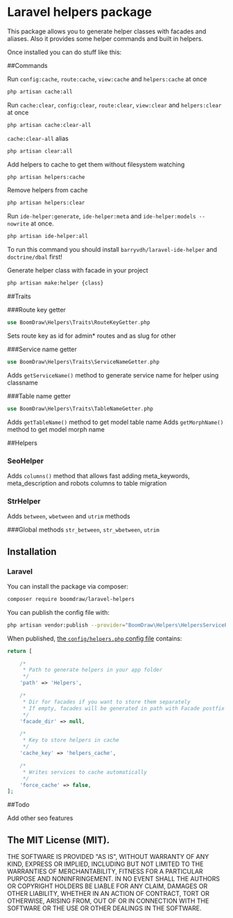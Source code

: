 # Laravel helpers package

This package allows you to generate helper classes with facades and aliases. Also it provides some helper commands and built in helpers.

Once installed you can do stuff like this:

##Commands

Run `config:cache`, `route:cache`, `view:cache` and `helpers:cache` at once
```bash
php artisan cache:all
```

Run `cache:clear`, `config:clear`, `route:clear`, `view:clear` and `helpers:clear` at once
```bash
php artisan cache:clear-all
```

`cache:clear-all` alias
```bash
php artisan clear:all
```

Add helpers to cache to get them without filesystem watching
```bash
php artisan helpers:cache
```

Remove helpers from cache
```bash
php artisan helpers:clear
```

Run `ide-helper:generate`, `ide-helper:meta` and `ide-helper:models --nowrite` at once.

```bash
php artisan ide-helper:all
```
To run this command you should install `barryvdh/laravel-ide-helper` and `doctrine/dbal` first!

Generate helper class with facade in your project
```bash
php artisan make:helper {class}
```

##Traits

###Route key getter
``` php
use BoomDraw\Helpers\Traits\RouteKeyGetter.php
```
Sets route key as id for admin* routes and as slug for other

###Service name getter
``` php
use BoomDraw\Helpers\Traits\ServiceNameGetter.php
```
Adds `getServiceName()` method to generate service name for helper using classname

###Table name getter
``` php
use BoomDraw\Helpers\Traits\TableNameGetter.php
```
Adds `getTableName()` method to get model table name
Adds `getMorphName()` method to get model morph name

##Helpers

### SeoHelper
Adds `columns()` method that allows fast adding meta_keywords, meta_description and robots columns to table migration

### StrHelper
Adds `between`, `wbetween` and `utrim` methods

###Global methods
`str_between`, `str_wbetween`, `utrim`

## Installation

### Laravel

You can install the package via composer:

``` bash
composer require boomdraw/laravel-helpers
```

You can publish the config file with:

```bash
php artisan vendor:publish --provider="BoomDraw\Helpers\HelpersServiceProvider" --tag="config"
```

When published, [the `config/helpers.php` config file](https://github.com/boomdraw/laravel-helpers/blob/master/config/helpers.php) contains:

```php
return [

    /*
     * Path to generate helpers in your app folder
     */
    'path' => 'Helpers',

    /*
     * Dir for facades if you want to store them separately
     * If empty, facades will be generated in path with Facade postfix
     */
    'facade_dir' => null,

    /*
     * Key to store helpers in cache
     */
    'cache_key' => 'helpers_cache',

    /*
     * Writes services to cache automatically
     */
    'force_cache' => false,
];
```

##Todo

Add other seo features

## The MIT License (MIT).

THE SOFTWARE IS PROVIDED "AS IS", WITHOUT WARRANTY OF ANY KIND, EXPRESS OR IMPLIED, INCLUDING BUT NOT LIMITED TO THE WARRANTIES OF MERCHANTABILITY, FITNESS FOR A PARTICULAR PURPOSE AND NONINFRINGEMENT. IN NO EVENT SHALL THE AUTHORS OR COPYRIGHT HOLDERS BE LIABLE FOR ANY CLAIM, DAMAGES OR OTHER LIABILITY, WHETHER IN AN ACTION OF CONTRACT, TORT OR OTHERWISE, ARISING FROM, OUT OF OR IN CONNECTION WITH THE SOFTWARE OR THE USE OR OTHER DEALINGS IN THE SOFTWARE.
